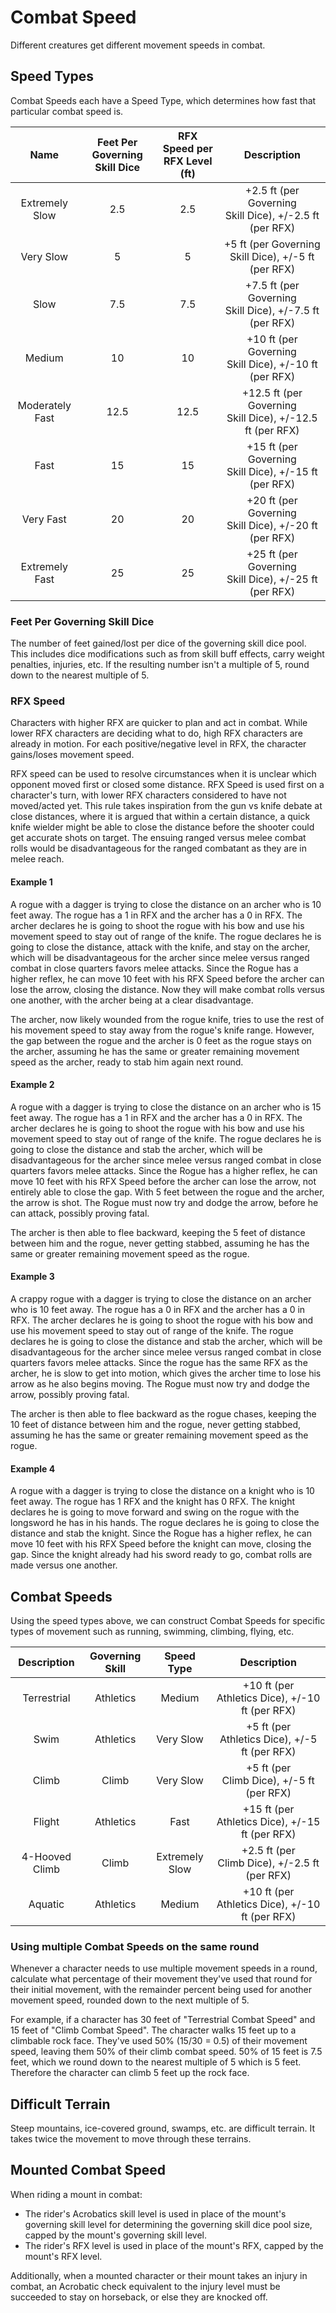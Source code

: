# Combat Speed

Different creatures get different movement speeds in combat.

## Speed Types

Combat Speeds each have a Speed Type, which determines how fast that particular combat speed is.

|      Name      | Feet Per Governing Skill Dice | RFX Speed per RFX Level (ft) |                        Description                        |
| :-------------: | :---------------------------: | :--------------------------: | :--------------------------------------------------------: |
| Extremely Slow |              2.5              |             2.5             |  +2.5 ft (per Governing Skill Dice), +/-2.5 ft (per RFX)  |
|    Very Slow    |               5               |              5              |    +5 ft (per Governing Skill Dice), +/-5 ft (per RFX)    |
|      Slow      |              7.5              |             7.5             |  +7.5 ft (per Governing Skill Dice), +/-7.5 ft (per RFX)  |
|     Medium     |              10              |              10              |   +10 ft (per Governing Skill Dice), +/-10 ft (per RFX)   |
| Moderately Fast |             12.5             |             12.5             | +12.5 ft (per Governing Skill Dice), +/-12.5 ft (per RFX) |
|      Fast      |              15              |              15              |   +15 ft (per Governing Skill Dice), +/-15 ft (per RFX)   |
|    Very Fast    |              20              |              20              |  +20 ft (per Governing Skill Dice), +/-20 ft (per RFX)  |
| Extremely Fast |              25              |              25              |   +25 ft (per Governing Skill Dice), +/-25 ft (per RFX)   |

### Feet Per Governing Skill Dice

The number of feet gained/lost per dice of the governing skill dice pool. This includes dice modifications such as from skill buff effects, carry weight penalties, injuries, etc. If the resulting number isn't a multiple of 5, round down to the nearest multiple of 5.

### RFX Speed

Characters with higher RFX are quicker to plan and act in combat. While lower RFX characters are deciding what to do, high RFX characters are already in motion. For each positive/negative level in RFX, the character gains/loses movement speed.

RFX speed can be used to resolve circumstances when it is unclear which opponent moved first or closed some distance. RFX Speed is used first on a character's turn, with lower RFX characters considered to have not moved/acted yet. This rule takes inspiration from the gun vs knife debate at close distances, where it is argued that within a certain distance, a quick knife wielder might be able to close the distance before the shooter could get accurate shots on target. The ensuing ranged versus melee combat rolls would be disadvantageous for the ranged combatant as they are in melee reach.

#### Example 1

A rogue with a dagger is trying to close the distance on an archer who is 10 feet away. The rogue has a 1 in RFX and the archer has a 0 in RFX. The archer declares he is going to shoot the rogue with his bow and use his movement speed to stay out of range of the knife. The rogue declares he is going to close the distance, attack with the knife, and stay on the archer, which will be disadvantageous for the archer since melee versus ranged combat in close quarters favors melee attacks. Since the Rogue has a higher reflex, he can move 10 feet with his RFX Speed before the archer can lose the arrow, closing the distance. Now they will make combat rolls versus one another, with the archer being at a clear disadvantage.

The archer, now likely wounded from the rogue knife, tries to use the rest of his movement speed to stay away from the rogue's knife range. However, the gap between the rogue and the archer is 0 feet as the rogue stays on the archer, assuming he has the same or greater remaining movement speed as the archer, ready to stab him again next round.

#### Example 2

A rogue with a dagger is trying to close the distance on an archer who is 15 feet away. The rogue has a 1 in RFX and the archer has a 0 in RFX. The archer declares he is going to shoot the rogue with his bow and use his movement speed to stay out of range of the knife. The rogue declares he is going to close the distance and stab the archer, which will be disadvantageous for the archer since melee versus ranged combat in close quarters favors melee attacks. Since the Rogue has a higher reflex, he can move 10 feet with his RFX Speed before the archer can lose the arrow, not entirely able to close the gap. With 5 feet between the rogue and the archer, the arrow is shot. The Rogue must now try and dodge the arrow, before he can attack, possibly proving fatal.

The archer is then able to flee backward, keeping the 5 feet of distance between him and the rogue, never getting stabbed, assuming he has the same or greater remaining movement speed as the rogue.

#### Example 3

A crappy rogue with a dagger is trying to close the distance on an archer who is 10 feet away. The rogue has a 0 in RFX and the archer has a 0 in RFX. The archer declares he is going to shoot the rogue with his bow and use his movement speed to stay out of range of the knife. The rogue declares he is going to close the distance and stab the archer, which will be disadvantageous for the archer since melee versus ranged combat in close quarters favors melee attacks. Since the rogue has the same RFX as the archer, he is slow to get into motion, which gives the archer time to lose his arrow as he also begins moving. The Rogue must now try and dodge the arrow, possibly proving fatal.

The archer is then able to flee backward as the rogue chases, keeping the 10 feet of distance between him and the rogue, never getting stabbed, assuming he has the same or greater remaining movement speed as the rogue.

#### Example 4

A rogue with a dagger is trying to close the distance on a knight who is 10 feet away. The rogue has 1 RFX and the knight has 0 RFX. The knight declares he is going to move forward and swing on the rogue with the longsword he has in his hands. The rogue declares he is going to close the distance and stab the knight. Since the Rogue has a higher reflex, he can move 10 feet with his RFX Speed before the knight can move, closing the gap. Since the knight already had his sword ready to go, combat rolls are made versus one another.

## Combat Speeds

Using the speed types above, we can construct Combat Speeds for specific types of movement such as running, swimming, climbing, flying, etc.

|  Description  | Governing Skill |   Speed Type   |                   Description                   |
| :------------: | :-------------: | :------------: | :----------------------------------------------: |
|  Terrestrial  |    Athletics    |     Medium     | +10 ft (per Athletics Dice), +/-10 ft (per RFX) |
|      Swim      |    Athletics    |   Very Slow   |  +5 ft (per Athletics Dice), +/-5 ft (per RFX)  |
|     Climb     |      Climb      |   Very Slow   |    +5 ft (per Climb Dice), +/-5 ft (per RFX)    |
|     Flight     |    Athletics    |      Fast      | +15 ft (per Athletics Dice), +/-15 ft (per RFX) |
| 4-Hooved Climb |      Climb      | Extremely Slow |  +2.5 ft (per Climb Dice), +/-2.5 ft (per RFX)  |
|    Aquatic    |    Athletics    |     Medium     | +10 ft (per Athletics Dice), +/-10 ft (per RFX) |

### Using multiple Combat Speeds on the same round

Whenever a character needs to use multiple movement speeds in a round, calculate what percentage of their movement they've used that round for their initial movement, with the remainder percent being used for another movement speed, rounded down to the next multiple of 5.

For example, if a character has 30 feet of "Terrestrial Combat Speed" and 15 feet of "Climb Combat Speed". The character walks 15 feet up to a climbable rock face. They've used 50% (15/30 = 0.5) of their movement speed, leaving them 50% of their climb combat speed. 50% of 15 feet is 7.5 feet, which we round down to the nearest multiple of 5 which is 5 feet. Therefore the character can climb 5 feet up the rock face.

## Difficult Terrain

Steep mountains, ice-covered ground, swamps, etc. are difficult terrain. It takes twice the movement to move through these terrains.

## Mounted Combat Speed

When riding a mount in combat:

- The rider's Acrobatics skill level is used in place of the mount's governing skill level for determining the governing skill dice pool size, capped by the mount's governing skill level.
- The rider's RFX level is used in place of the mount's RFX, capped by the mount's RFX level.

Additionally, when a mounted character or their mount takes an injury in combat, an Acrobatic check equivalent to the injury level must be succeeded to stay on horseback, or else they are knocked off.
